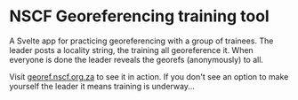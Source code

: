 # NSCF Georeferencing training tool

A Svelte app for practicing georeferencing with a group of trainees. The leader posts a locality string, the training all georeference it. When everyone is done the leader reveals the georefs (anonymously) to all. 

Visit [georef.nscf.org.za](https://georeftraining.nscf.org.za) to see it in action. If you don't see an option to make yourself the leader it means training is underway...


